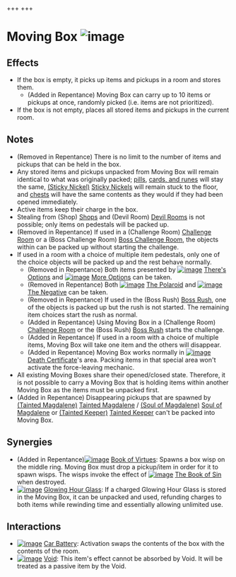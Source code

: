 +++
+++

 # Moving Box ![image](/image/Moving_Box.png) 

Effects
---------


* If the box is empty, it picks up items and pickups in a room and stores them.
	+ (Added in Repentance) Moving Box can carry up to 10 items or pickups at once, randomly picked (i.e. items are not prioritized).
* If the box is not empty, places all stored items and pickups in the current room.


Notes
-------


* (Removed in Repentance) There is no limit to the number of items and pickups that can be held in the box.
* Any stored items and pickups unpacked from Moving Box will remain identical to what was originally packed; [pills](/wiki/Pills "Pills"), [cards, and runes](/wiki/Cards_and_Runes "Cards and Runes") will stay the same, [(Sticky Nickel)](/wiki/Sticky_Nickel "Sticky Nickel") [Sticky Nickels](/wiki/Sticky_Nickel "Sticky Nickel") will remain stuck to the floor, and [chests](/wiki/Chests "Chests") will have the same contents as they would if they had been opened immediately.
* Active items keep their charge in the box.
* Stealing from (Shop) [Shops](/wiki/Shop "Shop") and (Devil Room) [Devil Rooms](/wiki/Devil_Room "Devil Room") is not possible; only items on pedestals will be packed up.
* (Removed in Repentance) If used in a (Challenge Room) [Challenge Room](/wiki/Challenge_Room "Challenge Room") or a (Boss Challenge Room) [Boss Challenge Room](/wiki/Boss_Challenge_Room "Boss Challenge Room"), the objects within can be packed up without starting the challenge.
* If used in a room with a choice of multiple item pedestals, only one of the choice objects will be packed up and the rest behave normally.
	+ (Removed in Repentance) Both items presented by [![image](/image/There%27s_Options.png)](/wiki/There%27s_Options "There's Options") [There's Options](/wiki/There%27s_Options "There's Options") and [![image](/image/More_Options.png)](/wiki/More_Options "More Options") [More Options](/wiki/More_Options "More Options") can be taken.
	+ (Removed in Repentance) Both [![image](/image/The_Polaroid.png)](/wiki/The_Polaroid "The Polaroid") [The Polaroid](/wiki/The_Polaroid "The Polaroid") and [![image](/image/The_Negative.png)](/wiki/The_Negative "The Negative") [The Negative](/wiki/The_Negative "The Negative") can be taken.
	+ (Removed in Repentance) If used in the (Boss Rush) [Boss Rush](/wiki/Boss_Rush "Boss Rush"), one of the objects is packed up but the rush is not started. The remaining item choices start the rush as normal.
	+ (Added in Repentance) Using Moving Box in a (Challenge Room) [Challenge Room](/wiki/Challenge_Room "Challenge Room") or the (Boss Rush) [Boss Rush](/wiki/Boss_Rush "Boss Rush") starts the challenge.
	+ (Added in Repentance) If used in a room with a choice of multiple items, Moving Box will take one item and the others will disappear.
	+ (Added in Repentance) Moving Box works normally in [![image](/image/Death_Certificate.png)](/wiki/Death_Certificate "Death Certificate") [Death Certificate](/wiki/Death_Certificate "Death Certificate")'s area. Packing items in that special area won't activate the force-leaving mechanic.
* All existing Moving Boxes share their opened/closed state. Therefore, it is not possible to carry a Moving Box that is holding items within another Moving Box as the items must be unpacked first.
* (Added in Repentance) Disappearing pickups that are spawned by  [(Tainted Magdalene)](/wiki/Tainted_Magdalene "Tainted Magdalene") [Tainted Magdalene](/wiki/Tainted_Magdalene "Tainted Magdalene") / [(Soul of Magdalene)](/wiki/Cards_and_Runes "Soul of Magdalene") [Soul of Magdalene](/wiki/Cards_and_Runes "Cards and Runes") or  [(Tainted Keeper)](/wiki/Tainted_Keeper "Tainted Keeper") [Tainted Keeper](/wiki/Tainted_Keeper "Tainted Keeper") can't be packed into Moving Box.


Synergies
-----------


* (Added in Repentance)[![image](/image/Book_of_Virtues.png)](/wiki/Book_of_Virtues "Book of Virtues") [Book of Virtues](/wiki/Book_of_Virtues "Book of Virtues"): Spawns a box wisp on the middle ring. Moving Box must drop a pickup/item in order for it to spawn wisps. The wisps invoke the effect of [![image](/image/The_Book_of_Sin.png)](/wiki/The_Book_of_Sin "The Book of Sin") [The Book of Sin](/wiki/The_Book_of_Sin "The Book of Sin") when destroyed.
* [![image](/image/Glowing_Hour_Glass.png)](/wiki/Glowing_Hour_Glass "Glowing Hour Glass") [Glowing Hour Glass](/wiki/Glowing_Hour_Glass "Glowing Hour Glass"): If a charged Glowing Hour Glass is stored in the Moving Box, it can be unpacked and used, refunding charges to both items while rewinding time and essentially allowing unlimited use.


Interactions
--------------


* [![image](/image/Car_Battery.png)](/wiki/Car_Battery "Car Battery") [Car Battery](/wiki/Car_Battery "Car Battery"): Activation swaps the contents of the box with the contents of the room.
* [![image](/image/Void.png)](/wiki/Void "Void") [Void](/wiki/Void "Void"): This item's effect cannot be absorbed by Void. It will be treated as a passive item by the Void.


